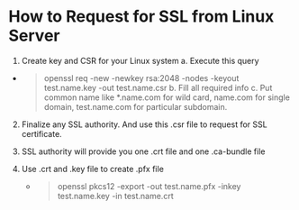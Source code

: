 # How to Request for SSL from Linux Server #

1. Create key and CSR for your Linux system
    a. Execute this query
  * > openssl req -new -newkey rsa:2048 -nodes -keyout test.name.key -out test.name.csr
    b.	Fill all required info
    c.	Put common name like *.name.com for wild card, name.com for single domain, test.name.com for particular subdomain.

2. Finalize any SSL authority. And use this .csr  file to request for SSL certificate.

3. SSL authority will provide you one .crt file and one .ca-bundle file

4. Use .crt and .key file to create .pfx file 
    * > openssl pkcs12 -export -out test.name.pfx -inkey test.name.key -in test.name.crt


